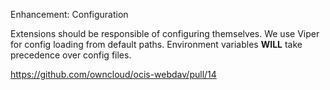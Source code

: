 Enhancement: Configuration

Extensions should be responsible of configuring themselves. We use Viper for config loading from default paths. Environment variables **WILL** take precedence over config files.

https://github.com/owncloud/ocis-webdav/pull/14

